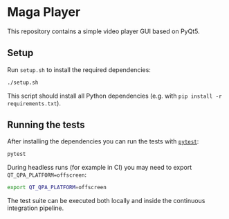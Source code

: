 # Maga Player

This repository contains a simple video player GUI based on PyQt5.

## Setup

Run `setup.sh` to install the required dependencies:

```bash
./setup.sh
```

This script should install all Python dependencies (e.g. with `pip install -r requirements.txt`).

## Running the tests

After installing the dependencies you can run the tests with [`pytest`](https://docs.pytest.org/en/latest/):

```bash
pytest
```

During headless runs (for example in CI) you may need to export `QT_QPA_PLATFORM=offscreen`:

```bash
export QT_QPA_PLATFORM=offscreen
```

The test suite can be executed both locally and inside the continuous integration pipeline.



